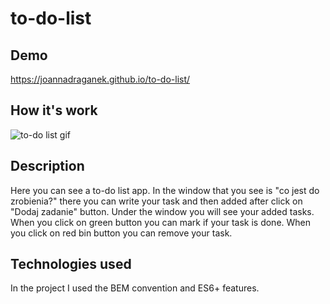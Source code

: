 # to-do-list


## Demo
https://joannadraganek.github.io/to-do-list/

## How it's work

![to-do list gif](https://imgur.com/Ye3Yads.gif)

## Description
Here you can see a to-do list app.
In the window that you see is "co jest do zrobienia?" there you can write your task and then added after click on "Dodaj zadanie" button.
Under the window you will see your added tasks.
When you click on green button you can mark if your task is done.
When you click on red bin button you can remove your task.

## Technologies used
In the project I used the BEM convention and ES6+ features.
